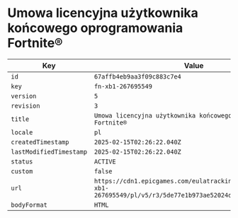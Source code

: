# Umowa licencyjna użytkownika końcowego oprogramowania Fortnite®

| Key | Value |
| --- | ----- |
| `id` | `67affb4eb9aa3f09c883c7e4` |
| `key` | `fn-xb1-267695549` |
| `version` | `5` |
| `revision` | `3` |
| `title` | `Umowa licencyjna użytkownika końcowego oprogramowania Fortnite®` |
| `locale` | `pl` |
| `createdTimestamp` | `2025-02-15T02:26:22.040Z` |
| `lastModifiedTimestamp` | `2025-02-15T02:26:22.040Z` |
| `status` | `ACTIVE` |
| `custom` | `false` |
| `url` | `https://cdn1.epicgames.com/eulatracking-download/fn-xb1-267695549/pl/v5/r3/5de77e1b973ae52024d7d60c48aa5364.pdf` |
| `bodyFormat` | `HTML` |
